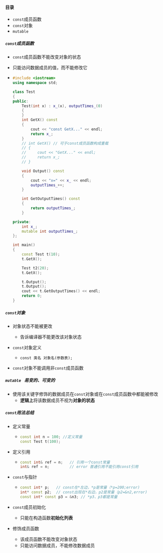 #### 目录

* `const`成员函数
* `const`对象
* `mutable`

##### `const`成员函数

* `const`成员函数不能改变对象的状态

* 只能访问数据成员的值，而不能修改它

* ```cpp
  #include <iostream>
  using namespace std;
  
  class Test
  {
  public:
      Test(int x) : x_(x), outputTimes_(0)
      {
      }
      int GetX() const
      {
          cout << "const GetX..." << endl;
          return x_;
      }
      // int GetX() // 可于const成员函数构成重载
      // {
      //     cout << "GetX..." << endl;
      //     return x_;
      // }
  
      void Output() const
      {
          cout << "x=" << x_ << endl;
          outputTimes_++;
      }
  
      int GetOutputTimes() const
      {
          return outputTimes_;
      }
  
  private:
      int x_;
      mutable int outputTimes_;
  };
  
  int main()
  {
      const Test t(10);
      t.GetX();
  
      Test t2(20);
      t.GetX();
  
      t.Output();
      t.Output();
      cout << t.GetOutputTimes() << endl;
      return 0;
  }
  ```

##### `const`对象

* 对象状态不能被更改
  * 告诉编译器不能更改该对象状态
* `const`对象定义
  * `const 类名 对象名(参数表);`

* `const`对象不能调用非`const`成员函数

##### `mutable ` 易变的、可变的

* 使用该关键字修饰的数据成员在`const`对象或在`const`成员函数中都能被修改
  * **逻辑上**将该数据成员不视为**对象的状态**

##### `const`用法总结

* 定义常量

  * ```cpp
    const int n = 100; //定义常量
    const Test t(100);
    ```

* 定义引用

  * ```cpp
    const int& ref = n;   // 引用一个const常量
    int& ref = n;         // error 普通引用不能引用const引用
    ```

* `const`与指针

  * ```cpp
    const int* p;   // const在*左边，*p是常量（*p=200;error)
    int* const p2;  // const出现在*右边，p2是常量（p2=&n2,error)
    const int* const p3 = &n3; // *p3、p3都是常量
    ```

* `const`成员初始化

  * 只能在构造函数**初始化列表**

* 修饰成员函数

  * 该成员函数不能改变对象状态
  * 只能访问数据成员，不能修改数据成员